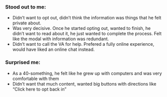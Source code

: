 ### Stood out to me:
- Didn’t want to opt out, didn’t think the information was things that he felt private about.
- Was very decisive. Once he started opting out, wanted to finish, he didn’t want to read about it, he just wanted to complete the process. Felt like the modal with information was redundant. 
- Didn’t want to call the VA for help. Prefered a fully online experience, would have liked an online chat instead. 

### Surprised me:
- As a 40-something, he felt like he grew up with computers and was very comfortable with them
- Didn’t want that much content, wanted big buttons with directions like “Click here to opt back in” 
